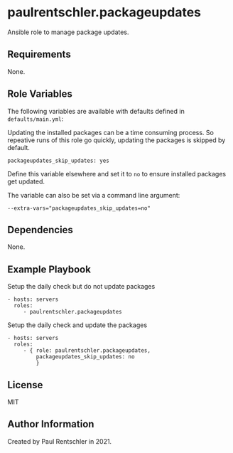 paulrentschler.packageupdates
=============================

Ansible role to manage package updates.

Requirements
------------

None.


Role Variables
--------------

The following variables are available with defaults defined in `defaults/main.yml`:

Updating the installed packages can be a time consuming process. So repeative runs of this role go quickly, updating the packages is skipped by default.

    packageupdates_skip_updates: yes

Define this variable elsewhere and set it to `no` to ensure installed packages get updated.

The variable can also be set via a command line argument:

    --extra-vars="packageupdates_skip_updates=no"


Dependencies
------------

None.


Example Playbook
----------------

Setup the daily check but do not update packages

    - hosts: servers
      roles:
         - paulrentschler.packageupdates

Setup the daily check and update the packages

    - hosts: servers
      roles:
         - { role: paulrentschler.packageupdates,
             packageupdates_skip_updates: no
             }


License
-------

MIT


Author Information
------------------

Created by Paul Rentschler in 2021.

